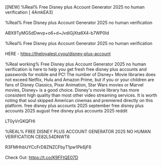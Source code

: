 [[NEW] %Real% Free Disney plus Account Generator 2025 no human verification [ 4AmkEA3]
<br>
<br>%Real% Free Disney plus Account Generator 2025 no human verification
<br>
<br>ABX9TyMGSdDwvp+o6+d+JvdiGjXta6X4-b7WP0Id
<br>
<br>%Real% Free Disney plus Account Generator 2025 no human verification
<br>
<br>HERE - https://theloyalest.cyou/disney-plus-account
<br>
<br>%Real working% Free Disney plus Account Generator 2025 no human verification is here to help you get fresh free disney plus accounts and passwords for mobile and PC! The number of Disney+ Movie libraries does not exceed Netflix, Hulu and Amazon Prime, but if you or your children are fans of Disney Classics, Pixar Animation, Star Wars movies or Marvel movies, Disney+ is a good choice. Disney's movie library has more consistent high quality than most other video streaming services. It is worth noting that soul skipped American cinemas and premiered directly on this platform. free disney plus accounts 2025 september free disney plus accounts 2025 august free disney plus accounts 2025 reddit
<br>
<br>LT0yVrGKQFHl
<br>
<br>%REAL% FREE DISNEY PLUS ACCOUNT GENERATOR 2025 NO HUMAN VERIFICATION CE82L54DNWT6
<br>
<br>R3FMHhbUYCcFrD8ZNZCFbyT1pw1Pk6jF6
<br>
<br>Check Out: https://t.co/K9FFtQE07D
<br>

